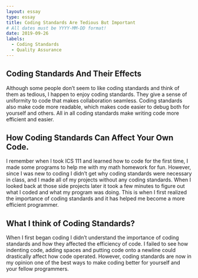 ```yaml
---
layout: essay
type: essay
title: Coding Standards Are Tedious But Important 
# All dates must be YYYY-MM-DD format!
date: 2019-09-26
labels:
  - Coding Standards
  - Quality Assurance
---
```


## Coding Standards And Their Effects 
Although some people don’t seem to like coding standards and think of them as tedious, I happen to enjoy coding standards. They give a sense of uniformity to code that makes collaboration seamless. Coding standards also  make code more readable, which makes code easier to debug both for yourself and others. All in all coding standards make writing code more efficient and easier.  

## How Coding Standards Can Affect Your Own Code. 
I remember when I took ICS 111 and learned how to code for the first time, I made some programs to help me with my math homework for fun. However, since I was new to coding I didn’t get why coding standards were necessary in class, and I made all of my projects without any coding standards. When I looked back at those side projects later it took a few minutes to figure out what I coded and what my program was doing. This is when I first realized the importance of coding standards and it has helped me become a more efficient programmer. 

## What I think of Coding Standards?
When I first began coding I didn’t understand the importance of coding standards and how they affected the efficiency of code. I failed to see how indenting code, adding spaces and putting code onto a newline could drastically affect how code operated. However, coding standards are now in my opinion one of the best ways to make coding better for yourself and your fellow programmers. 
